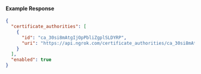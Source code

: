 <!-- Code generated for API Clients. DO NOT EDIT. -->

#### Example Response

```json
{
  "certificate_authorities": [
    {
      "id": "ca_30si8mAtgIjOpPbliZgplSLDYRP",
      "uri": "https://api.ngrok.com/certificate_authorities/ca_30si8mAtgIjOpPbliZgplSLDYRP"
    }
  ],
  "enabled": true
}
```
